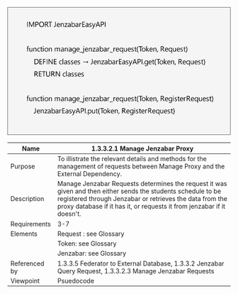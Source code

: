 ![1.3.3.2.3 Manage Jenzabar Requests](1.3.3.2.1%20Manage%20Jenzabar%20Proxy.drawio.svg)
<br>

| Name | 1.3.3.2.1 Manage Jenzabar Proxy|
| ----------- | ----------- |
| Purpose | To illistrate the relevant details and methods for the management of requests between Manage Proxy and the External Dependency.  |
| Description | Manage Jenzabar Requests determines the request it was given and then either sends the students schedule to be registered through Jenzabar or retrieves the data from the proxy database if it has it, or requests it from jenzabar if it doesn't.  |
| Requirements | 3-7 |
| Elements | Request : see Glossary |
|  | Token: see Glossary  |
|  | Jenzabar: see Glossary  |
| Referenced by | 1.3.3.5 Federator to External Database, 1.3.3.2 Jenzabar Query Request, 1.3.3.2.3 Manage Jenzabar Requests  |
| Viewpoint | Psuedocode |